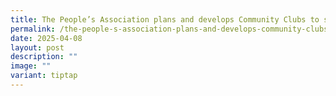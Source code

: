 ```yaml
---
title: The People’s Association plans and develops Community Clubs to serve residents
permalink: /the-people-s-association-plans-and-develops-community-clubs-to-serve-residents/
date: 2025-04-08
layout: post
description: ""
image: ""
variant: tiptap
---
```

